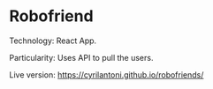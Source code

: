 # Robofriend

Technology: React App.

Particularity: Uses API to pull the users.

Live version: https://cyrilantoni.github.io/robofriends/
